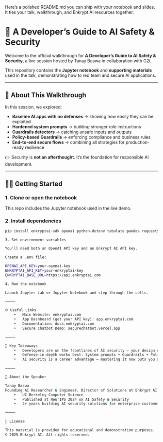Here’s a polished README.md you can ship with your notebook and slides. It ties your talk, walkthrough, and Enkrypt AI resources together:

# 🚀 A Developer’s Guide to AI Safety & Security

Welcome to the official walkthrough for **A Developer’s Guide to AI Safety & Security**, a live session hosted by Tanay Baswa in collaboration with G2i.  

This repository contains the **Jupyter notebook** and **supporting materials** used in the talk, demonstrating how to red team and secure AI applications.

---

## 🎯 About This Walkthrough
In this session, we explored:
- **Baseline AI apps with no defenses** → showing how easily they can be exploited
- **Hardened system prompts** → building stronger role instructions
- **Guardrails detectors** → catching unsafe inputs and outputs
- **Policy-based Guardrails** → enforcing compliance and business rules
- **End-to-end secure flows** → combining all strategies for production-ready resilience

👉 Security is **not an afterthought**. It’s the foundation for responsible AI development.

---

## 🧑‍💻 Getting Started

### 1. Clone or open the notebook
This repo includes the Jupyter notebook used in the live demo.  

### 2. Install dependencies
```bash
pip install enkryptai-sdk openai python-dotenv tabulate pandas requests

3. Set environment variables

You’ll need both an OpenAI API key and an Enkrypt AI API key.

Create a .env file:

OPENAI_API_KEY=your-openai-key
ENKRYPTAI_API_KEY=your-enkryptai-key
ENKRYPTAI_BASE_URL=https://api.enkryptai.com

4. Run the notebook

Launch Jupyter Lab or Jupyter Notebook and step through the cells.

⸻

🌐 Useful Links
	•	Main Website: enkryptai.com
	•	App Dashboard (get your API key): app.enkryptai.com
	•	Documentation: docs.enkryptai.com
	•	Secure Chatbot Demo: securechatbot.vercel.app

⸻

📌 Key Takeaways
	•	Developers are on the frontlines of AI security — your design choices define whether apps are safe or exploitable.
	•	Defense-in-depth works best: System prompts + Guardrails + Policies together create strong protection.
	•	AI security is a career advantage — mastering it now puts you ahead as enterprises race to deploy AI.

⸻

👤 About the Speaker

Tanay Baswa
Founding AI Researcher & Engineer, Director of Solutions at Enkrypt AI
	•	UC Berkeley Computer Science
	•	Published at NeurIPS 2024 on AI Safety & Security
	•	2+ years building AI security solutions for enterprise customers

⸻

📄 License

This material is provided for educational and demonstration purposes.
© 2025 Enkrypt AI. All rights reserved.